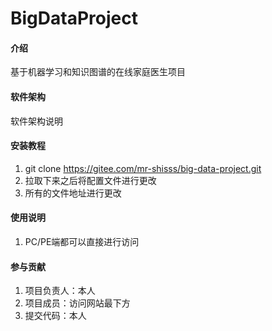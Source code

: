 # BigDataProject

#### 介绍
基于机器学习和知识图谱的在线家庭医生项目

#### 软件架构
软件架构说明


#### 安装教程

1.  git clone https://gitee.com/mr-shisss/big-data-project.git
2.  拉取下来之后将配置文件进行更改
3.  所有的文件地址进行更改

#### 使用说明

1.  PC/PE端都可以直接进行访问

#### 参与贡献

1.  项目负责人：本人
2.  项目成员：访问网站最下方
3.  提交代码：本人

